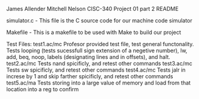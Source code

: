 James Allender
Mitchell Nelson
CISC-340 
Project 01 part 2
README

simulator.c - This file is the C source code for our machine code simulator

Makefile - This is a makefile to be used with Make to build our project

Test Files:
	test1.ac/mc Profesor provided test file, test general functonality. Tests looping (tests sucessfull sign extension of a negetive number), lw, add, beq, noop, labels (designating lines and in offsets), and halt.
	test2.ac/mc Tests nand spicificly, and retest other commands
	test3.ac/mc Tests sw spicificly, and retest other commands
	test4.ac/mc Tests jalr in increse by 1 and skip farther spicificly, and retest other commands
	test5.ac/ma Tests storing into a large value of memory and load from that location into a reg to confirm